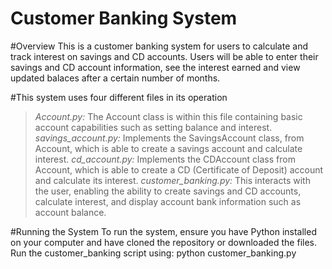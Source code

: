 # Customer Banking System 

#Overview
This is a customer banking system for users to calculate and track interest on savings and CD accounts. Users will be able to enter their savings and CD account information, see the interest earned and view updated balaces after a certain number of months.

#This system uses four different files in its operation
>*Account.py:* The Account class is within this file containing basic account capabilities such as setting balance and interest.
>*savings_account.py:* Implements the SavingsAccount class, from Account, which is able to create a savings account and calculate interest.
>*cd_account.py:* Implements the CDAccount class from Account, which is able to create a CD (Certificate of Deposit) account and calculate its interest.
>*customer_banking.py:* This interacts with the user, enabling the ability to create savings and CD accounts, calculate interest, and display account bank information such as account balance.

#Running the System
To run the system, ensure you have Python installed on your computer and have cloned the repository or downloaded the files. Run the customer_banking script using: python customer_banking.py 

